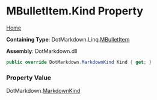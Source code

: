 # MBulletItem\.Kind Property

[Home](../../../../README.md)

**Containing Type**: DotMarkdown\.Linq\.[MBulletItem](../README.md)

**Assembly**: DotMarkdown\.dll

```csharp
public override DotMarkdown.MarkdownKind Kind { get; }
```

### Property Value

DotMarkdown\.[MarkdownKind](../../../MarkdownKind/README.md)

